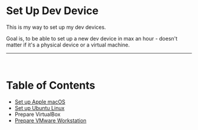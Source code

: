 # Set Up Dev Device
This is my way to set up my dev devices.

Goal is, to be able to set up a new dev device in max an hour - doesn't matter if it's a physical device or a virtual machine.


---
<br>

# Table of Contents
* [Set up Apple macOS](docs/set-up-macos.md)
* [Set up Ubuntu Linux](docs/set-up-ubuntu.md)
* Prepare VirtualBox
* [Prepare VMware Workstation](docs/set-up-vmware.md)

